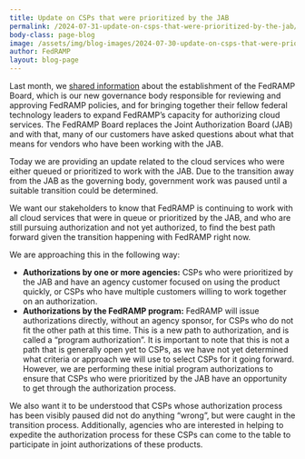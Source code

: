 ```yaml
---
title: Update on CSPs that were prioritized by the JAB 
permalink: /2024-07-31-update-on-csps-that-were-prioritized-by-the-jab/
body-class: page-blog
image: /assets/img/blog-images/2024-07-30-update-on-csps-that-were-prioritized-by-the-jab.png
author: FedRAMP
layout: blog-page
---
```

Last month, we <a href="https://www.fedramp.gov/2024-06-04-fedramp-governance/" target="_blank" rel="noopener noreferrer">shared information</a> about the establishment of the FedRAMP Board, which is our new governance body responsible for reviewing and approving FedRAMP policies, and for bringing together their fellow federal technology leaders to expand FedRAMP’s capacity for authorizing cloud services. The FedRAMP Board replaces the Joint Authorization Board (JAB) and with that, many of our customers have asked questions about what that means for vendors who have been working with the JAB.

Today we are providing an update related to the cloud services who were either queued or prioritized to work with the JAB. Due to the transition away from the JAB as the governing body, government work was paused until a suitable transition could be determined.

We want our stakeholders to know that FedRAMP is continuing to work with all cloud services that were in queue or prioritized by the JAB, and who are still pursuing authorization and not yet authorized, to find the best path forward given the transition happening with FedRAMP right now. 

We are approaching this in the following way:
- <b>Authorizations by one or more agencies:</b> CSPs who were prioritized by the JAB and have an agency customer focused on using the product quickly, or CSPs who have multiple customers willing to work together on an authorization.
- <b>Authorizations by the FedRAMP program:</b> FedRAMP will issue authorizations directly, without an agency sponsor, for CSPs who do not fit the other path at this time. This is a new path to authorization, and is called a “program authorization”. It is important to note that this is not a path that is generally open yet to CSPs, as we have not yet determined what criteria or approach we will use to select CSPs for it going forward. However, we are performing these initial program authorizations to ensure that CSPs who were prioritized by the JAB have an opportunity to get through the authorization process.

We also want it to be understood that CSPs whose authorization process has been visibly paused did not do anything “wrong”, but were caught in the transition process. Additionally, agencies who are interested in helping to expedite the authorization process for these CSPs can come to the table to participate in joint authorizations of these products.
